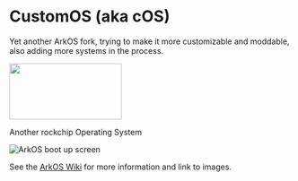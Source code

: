 # CustomOS (aka cOS)
Yet another ArkOS fork, trying to make it more customizable and moddable, also adding more systems in the process.

<p align="left"><img width="200" height="100" src="https://github.com/christianhaitian/arkos/raw/main/devices/ArkOSLogoOreoTransparent.bmp">
</p>
Another rockchip Operating System

![ArkOS boot up screen](pics/logo.png)

See the [ArkOS Wiki](https://github.com/christianhaitian/arkos/wiki) for more information and link to images.
